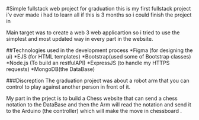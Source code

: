 #Simple fullstack web project for graduation 
this is my first fullstack project i'v ever made i had to learn all if this is 3 months so i could finish the project in 

Main target was to create a web 3 web applicartion so i tried to use the simplest and most updated way in every part in the website.

##Technologies used in the development process 
 *Figma (for designing the ui)
 *EJS (for HTML templates)
 *Bootstrap(used some of Bootstrap classes)
 *Node.js (To build an restfulAPI)
 *ExpressJS (to handle my HTTPS requests)
 *MongoDB(the DataBase)


###Discreption 
The graduation project was about a robot arm that you can control to play against another person in front of it. 

My part in the prject is to build a Chess website that can send a chess notation to the DataBase and then the Arm will read the notation and send it to the Arduino (the controller) which will make the move in chessboard .



